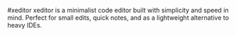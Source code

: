 #xeditor
xeditor is a minimalist code editor built with simplicity and speed in mind. Perfect for small edits, quick notes, and as a lightweight alternative to heavy IDEs.
